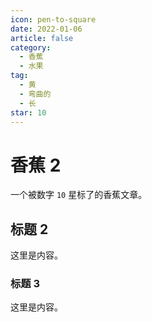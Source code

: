 ```yaml
---
icon: pen-to-square
date: 2022-01-06
article: false
category:
  - 香蕉
  - 水果
tag:
  - 黄
  - 弯曲的
  - 长
star: 10
---
```


# 香蕉 2

一个被数字 `10` 星标了的香蕉文章。

<!-- more -->

## 标题 2

这里是内容。

### 标题 3

这里是内容。
